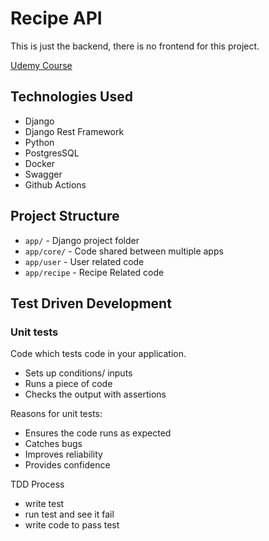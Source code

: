 # Recipe API

This is just the backend, there is no frontend for this project. 

[Udemy Course](https://alteryx.udemy.com/course/django-python-advanced/learn/lecture/32238662#overview)

## Technologies Used
 - Django
 - Django Rest Framework
 - Python
 - PostgresSQL
 - Docker
 - Swagger
 - Github Actions


## Project Structure

- `app/` - Django project folder
- `app/core/` - Code shared between multiple apps
- `app/user` - User related code
- `app/recipe` - Recipe Related code

## Test Driven Development

### Unit tests
Code which tests code in your application.
- Sets up conditions/ inputs
- Runs a piece of code
- Checks the output with assertions

Reasons for unit tests:
- Ensures the code runs as expected
- Catches bugs
- Improves reliability
- Provides confidence

TDD Process
 - write test
 - run test and see it fail
 - write code to pass test